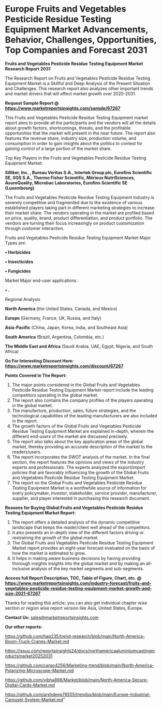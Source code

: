# Europe Fruits and Vegetables Pesticide Residue Testing Equipment Market Advancements, Behavior, Challenges, Opportunities, Top Companies and Forecast 2031

<strong>Fruits and Vegetables Pesticide Residue Testing Equipment Market Research Report 2031</strong>

The Research Report on Fruits and Vegetables Pesticide Residue Testing Equipment Market is a Skillful and Deep Analysis of the Present Situation and Challenges. This research report also analyzes other important trends and market drivers that will affect market growth over 2025-2031.

<strong>Request Sample Report @ <a href=https://www.marketreportsinsights.com/sample/67267>https://www.marketreportsinsights.com/sample/67267</a></strong>

This Fruits and Vegetables Pesticide Residue Testing Equipment market report aims to provide all the participants and the vendors will all the details about growth factors, shortcomings, threats, and the profitable opportunities that the market will present in the near future. The report also features the revenue share, industry size, production volume, and consumption in order to gain insights about the politics to contest for gaining control of a large portion of the market share.

Top Key Players in the Fruits and Vegetables Pesticide Residue Testing Equipment Market:

<strong>Silliker, Inc. , Bureau Veritas S.A., Intertek Group plc, Eurofins Scientific SE, SGS S.A., Thermo Fisher Scientific, Mérieux NutriSciences, AsureQuality, Microbac Laboratories, Eurofins Scientific SE (Luxembourg)</strong>

The Fruits and Vegetables Pesticide Residue Testing Equipment Industry is severely competitive and fragmented due to the existence of various established players taking part in different marketing strategies to increase their market share. The vendors operating in the market are profiled based on price, quality, brand, product differentiation, and product portfolio. The vendors are turning their focus increasingly on product customization through customer interaction.

Fruits and Vegetables Pesticide Residue Testing Equipment Market Major Types are:

<strong>• Herbicides

• Insecticides

• Fungicides</strong>

Market Major end-user applications :

<strong>• .</strong>

Regional Analysis

</u><strong><b>North America</b></strong> (the United States, Canada, and Mexico)

<strong><b>Europe </b></strong>(Germany, France, UK, Russia, and Italy)

<strong><b>Asia-Pacific</b></strong> (China, Japan, Korea, India, and Southeast Asia)

<strong><b>South America</b></strong> (Brazil, Argentina, Colombia, etc.)

<strong><b>The Middle East and Africa</b></strong> (Saudi Arabia, UAE, Egypt, Nigeria, and South Africa)

<strong>Go For Interesting Discount Here: <a href=https://www.marketreportsinsights.com/discount/67267>https://www.marketreportsinsights.com/discount/67267</a></strong>

<strong>Points Covered in The Report:</strong>
<ol>
  <li>The major points considered in the Global Fruits and Vegetables Pesticide Residue Testing Equipment Market report include the leading competitors operating in the global market.</li>
  <li>The report also contains the company profiles of the players operating in the global market.</li>
  <li>The manufacture, production, sales, future strategies, and the technological capabilities of the leading manufacturers are also included in the report.</li>
  <li>The growth factors of the Global Fruits and Vegetables Pesticide Residue Testing Equipment Market are explained in-depth, wherein the different end-users of the market are discussed precisely.</li>
  <li>The report also talks about the key application areas of the global market, thereby providing an accurate description of the market to the readers/users.</li>
  <li>The report incorporates the SWOT analysis of the market. In the final section, the report features the opinions and views of the industry experts and professionals. The experts analyzed the export/import policies that are favorably influencing the growth of the Global Fruits and Vegetables Pesticide Residue Testing Equipment Market.</li>
  <li>The report on the Global Fruits and Vegetables Pesticide Residue Testing Equipment Market is a worthwhile source of information for every policymaker, investor, stakeholder, service provider, manufacturer, supplier, and player interested in purchasing this research document.</li>
</ol>
<strong>Reasons for Buying Global Fruits and Vegetables Pesticide Residue Testing Equipment Market Report:</strong>

<ol>
  <li>The report offers a detailed analysis of the dynamic competitive landscape that keeps the reader/client well ahead of the competitors.</li>
  <li>It also presents an in-depth view of the different factors driving or restraining the growth of the global market.</li>
  <li>The Global Fruits and Vegetables Pesticide Residue Testing Equipment Market report provides an eight-year forecast evaluated on the basis of how the market is estimated to grow.</li>
  <li>It helps in making aware business decisions by having providing thorough insights insights into the global market and by making an all-inclusive analysis of the key market segments and sub-segments.</li>
</ol>
<strong>Access full Report Description, TOC, Table of Figure, Chart, etc. @ <a href=https://www.marketreportsinsights.com/industry-forecast/fruits-and-vegetables-pesticide-residue-testing-equipment-market-growth-and-size-2021-67267>https://www.marketreportsinsights.com/industry-forecast/fruits-and-vegetables-pesticide-residue-testing-equipment-market-growth-and-size-2021-67267</a></strong>


Thanks for reading this article; you can also get individual chapter wise section or region wise report version like Asia, United States, Europe.

<strong>Contact Us:</strong>
sales@marketreportsinsights.com

<strong>Our other reports:</strong>

<a href=https://github.com/haq235/trend-research/blob/main/North-America-Boom-Truck-Cranes-Market.md>https://github.com/haq235/trend-research/blob/main/North-America-Boom-Truck-Cranes-Market.md</a>

<a href=https://issuu.com/reportsinsights24/docs/northamericaaluminiumcastingproductsmarket20252031>https://issuu.com/reportsinsights24/docs/northamericaaluminiumcastingproductsmarket20252031</a>

<a href=https://github.com/cargo4256/Marketing-trend/blob/main/North-America-Polarizing-Microscope-Market.md>https://github.com/cargo4256/Marketing-trend/blob/main/North-America-Polarizing-Microscope-Market.md</a>

<a href=https://github.com/vibha898/Market/blob/main/North-America-Secure-Digital-Cards-Market.md>https://github.com/vibha898/Market/blob/main/North-America-Secure-Digital-Cards-Market.md</a>

<a href=https://github.com/arshdeep76555/trendss/blob/main/Europe-Industrial-Carousel-System-Market.md>https://github.com/arshdeep76555/trendss/blob/main/Europe-Industrial-Carousel-System-Market.md</a>"
